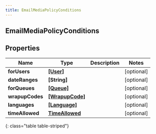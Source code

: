 ```yaml
---
title: EmailMediaPolicyConditions
---
```

## EmailMediaPolicyConditions

## Properties

|Name | Type | Description | Notes|
|------------ | ------------- | ------------- | -------------|
| **forUsers** | [**[User]**](User.html) |  | [optional] |
| **dateRanges** | **[String]** |  | [optional] |
| **forQueues** | [**[Queue]**](Queue.html) |  | [optional] |
| **wrapupCodes** | [**[WrapupCode]**](WrapupCode.html) |  | [optional] |
| **languages** | [**[Language]**](Language.html) |  | [optional] |
| **timeAllowed** | [**TimeAllowed**](TimeAllowed.html) |  | [optional] |
{: class="table table-striped"}


